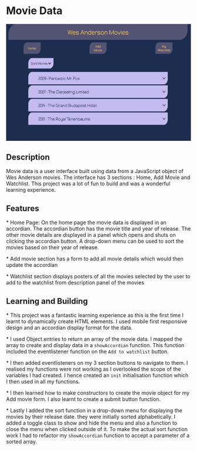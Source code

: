 # Movie Data

![Movie data](./images/movie.JPG "PG")

## Description

Movie data is a user interface built using data from a JavaScript object of Wes Anderson movies. The interface has 3 sections : Home, Add Movie and Watchlist. This project was a lot of fun to build and was a wonderful learning experience.

## Features

\* Home Page: On the home page the movie data is displayed in an accordian. The accordian button has the movie title and year of release. The other movie details are displayed in a panel which opens and shuts on clicking the accordian button. A drop-down menu can be used to sort the movies based on their year of release.

\* Add movie section has a form to add all movie details which would then update the accordian

\* Watchlist section displays posters of all the movies selected by the user to add to the watchlist from description panel of the movies

## Learning and Building

\* This project was a fantastic learning experience as this is the first time I learnt to dynamically create HTML elements. I used mobile first responsive design and an accordian display format for the data.

\* I used Object.entries to return an array of the movie data. I mapped the array to create and display data in a `showAccordian` function. This function included the eventlistener function on the `Add to watchlist` button.

\* I then added eventlisteners on my 3 section buttons to navigate to them. I realised my functions were not working as I overlooked the scope of the variables I had created. I hence created an `init` initialisation function which I then used in all my functions.

\* I then learned how to make constructors to create the movie object for my Add movie form. I also learnt to create a submit button function.

\* Lastly I added the sort function in a drop-down menu for displaying the movies by their release date. they were initially sorted alphabetically. I added a toggle class to show and hide the menu and also a function to close the menu when clicked outside of it. To make the actual sort function work I had to refactor my `showAccordian` function to accept a parameter of a sorted array.
